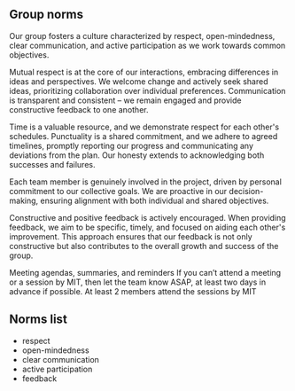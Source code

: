 
## Group norms
Our group fosters a culture characterized by respect, open-mindedness, clear communication, and active participation as we work towards common objectives.

Mutual respect is at the core of our interactions, embracing differences in ideas and perspectives. We welcome change and actively seek shared ideas, prioritizing collaboration over individual preferences. Communication is transparent and consistent – we remain engaged and provide constructive feedback to one another.

Time is a valuable resource, and we demonstrate respect for each other's schedules. Punctuality is a shared commitment, and we adhere to agreed timelines, promptly reporting our progress and communicating any deviations from the plan. Our honesty extends to acknowledging both successes and failures.

Each team member is genuinely involved in the project, driven by personal commitment to our collective goals. We are proactive in our decision-making, ensuring alignment with both individual and shared objectives.

Constructive and positive feedback is actively encouraged. When providing feedback, we aim to be specific, timely, and focused on aiding each other's improvement. This approach ensures that our feedback is not only constructive but also contributes to the overall growth and success of the group.

Meeting agendas, summaries, and reminders If you can’t attend a meeting or a session by MIT, then let the team know ASAP, at least two days in advance if possible. At least 2 members attend the sessions by MIT

## Norms list
 - respect
 - open-mindedness
 - clear communication
 - active participation
 - feedback

